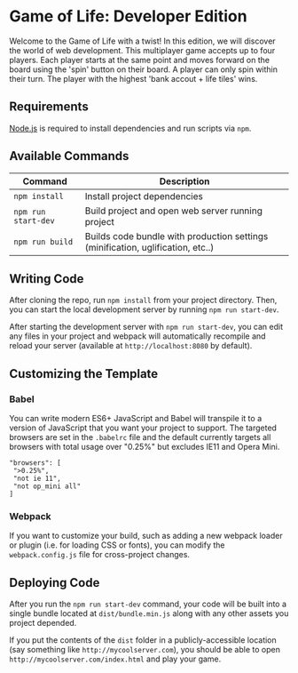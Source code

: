# Game of Life: Developer Edition

Welcome to the Game of Life with a twist! In this edition, we will discover the world of web development. This multiplayer game accepts up to four players. Each player starts at the same point and moves forward on the board using the 'spin' button on their board. A player can only spin within their turn. The player with the highest 'bank accout + life tiles' wins.

## Requirements

[Node.js](https://nodejs.org) is required to install dependencies and run scripts via `npm`.

## Available Commands

| Command             | Description                                                                     |
| ------------------- | ------------------------------------------------------------------------------- |
| `npm install`       | Install project dependencies                                                    |
| `npm run start-dev` | Build project and open web server running project                               |
| `npm run build`     | Builds code bundle with production settings (minification, uglification, etc..) |

## Writing Code

After cloning the repo, run `npm install` from your project directory. Then, you can start the local development server by running `npm run start-dev`.

After starting the development server with `npm run start-dev`, you can edit any files in your project and webpack will automatically recompile and reload your server (available at `http://localhost:8080` by default).

## Customizing the Template

### Babel

You can write modern ES6+ JavaScript and Babel will transpile it to a version of JavaScript that you want your project to support. The targeted browsers are set in the `.babelrc` file and the default currently targets all browsers with total usage over "0.25%" but excludes IE11 and Opera Mini.

```
"browsers": [
 ">0.25%",
 "not ie 11",
 "not op_mini all"
]
```

### Webpack

If you want to customize your build, such as adding a new webpack loader or plugin (i.e. for loading CSS or fonts), you can modify the `webpack.config.js` file for cross-project changes.

## Deploying Code

After you run the `npm run start-dev` command, your code will be built into a single bundle located at `dist/bundle.min.js` along with any other assets you project depended.

If you put the contents of the `dist` folder in a publicly-accessible location (say something like `http://mycoolserver.com`), you should be able to open `http://mycoolserver.com/index.html` and play your game.
